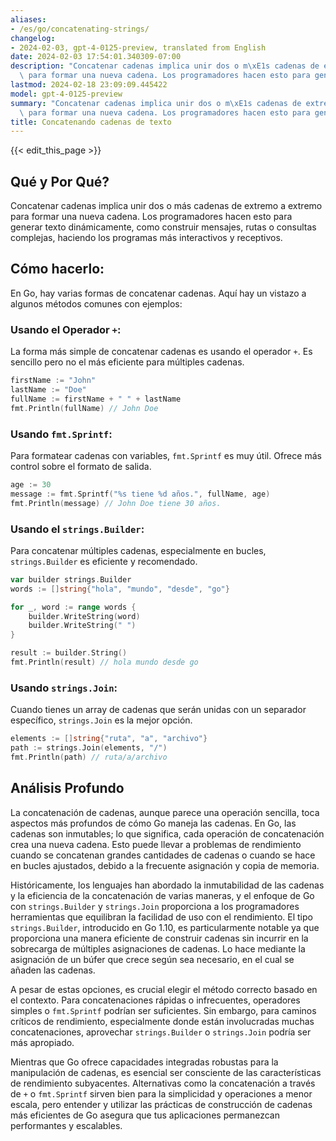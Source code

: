 ```yaml
---
aliases:
- /es/go/concatenating-strings/
changelog:
- 2024-02-03, gpt-4-0125-preview, translated from English
date: 2024-02-03 17:54:01.340309-07:00
description: "Concatenar cadenas implica unir dos o m\xE1s cadenas de extremo a extremo\
  \ para formar una nueva cadena. Los programadores hacen esto para generar texto\u2026"
lastmod: 2024-02-18 23:09:09.445422
model: gpt-4-0125-preview
summary: "Concatenar cadenas implica unir dos o m\xE1s cadenas de extremo a extremo\
  \ para formar una nueva cadena. Los programadores hacen esto para generar texto\u2026"
title: Concatenando cadenas de texto
---
```


{{< edit_this_page >}}

## Qué y Por Qué?

Concatenar cadenas implica unir dos o más cadenas de extremo a extremo para formar una nueva cadena. Los programadores hacen esto para generar texto dinámicamente, como construir mensajes, rutas o consultas complejas, haciendo los programas más interactivos y receptivos.

## Cómo hacerlo:

En Go, hay varias formas de concatenar cadenas. Aquí hay un vistazo a algunos métodos comunes con ejemplos:

### Usando el Operador `+`:
La forma más simple de concatenar cadenas es usando el operador `+`. Es sencillo pero no el más eficiente para múltiples cadenas.
```go
firstName := "John"
lastName := "Doe"
fullName := firstName + " " + lastName
fmt.Println(fullName) // John Doe
```

### Usando `fmt.Sprintf`:
Para formatear cadenas con variables, `fmt.Sprintf` es muy útil. Ofrece más control sobre el formato de salida.
```go
age := 30
message := fmt.Sprintf("%s tiene %d años.", fullName, age)
fmt.Println(message) // John Doe tiene 30 años.
```

### Usando el `strings.Builder`:
Para concatenar múltiples cadenas, especialmente en bucles, `strings.Builder` es eficiente y recomendado.
```go
var builder strings.Builder
words := []string{"hola", "mundo", "desde", "go"}

for _, word := range words {
    builder.WriteString(word)
    builder.WriteString(" ")
}

result := builder.String()
fmt.Println(result) // hola mundo desde go 
```

### Usando `strings.Join`:
Cuando tienes un array de cadenas que serán unidas con un separador específico, `strings.Join` es la mejor opción.
```go
elements := []string{"ruta", "a", "archivo"}
path := strings.Join(elements, "/")
fmt.Println(path) // ruta/a/archivo
```

## Análisis Profundo

La concatenación de cadenas, aunque parece una operación sencilla, toca aspectos más profundos de cómo Go maneja las cadenas. En Go, las cadenas son inmutables; lo que significa, cada operación de concatenación crea una nueva cadena. Esto puede llevar a problemas de rendimiento cuando se concatenan grandes cantidades de cadenas o cuando se hace en bucles ajustados, debido a la frecuente asignación y copia de memoria.

Históricamente, los lenguajes han abordado la inmutabilidad de las cadenas y la eficiencia de la concatenación de varias maneras, y el enfoque de Go con `strings.Builder` y `strings.Join` proporciona a los programadores herramientas que equilibran la facilidad de uso con el rendimiento. El tipo `strings.Builder`, introducido en Go 1.10, es particularmente notable ya que proporciona una manera eficiente de construir cadenas sin incurrir en la sobrecarga de múltiples asignaciones de cadenas. Lo hace mediante la asignación de un búfer que crece según sea necesario, en el cual se añaden las cadenas.

A pesar de estas opciones, es crucial elegir el método correcto basado en el contexto. Para concatenaciones rápidas o infrecuentes, operadores simples o `fmt.Sprintf` podrían ser suficientes. Sin embargo, para caminos críticos de rendimiento, especialmente donde están involucradas muchas concatenaciones, aprovechar `strings.Builder` o `strings.Join` podría ser más apropiado.

Mientras que Go ofrece capacidades integradas robustas para la manipulación de cadenas, es esencial ser consciente de las características de rendimiento subyacentes. Alternativas como la concatenación a través de `+` o `fmt.Sprintf` sirven bien para la simplicidad y operaciones a menor escala, pero entender y utilizar las prácticas de construcción de cadenas más eficientes de Go asegura que tus aplicaciones permanezcan performantes y escalables.
